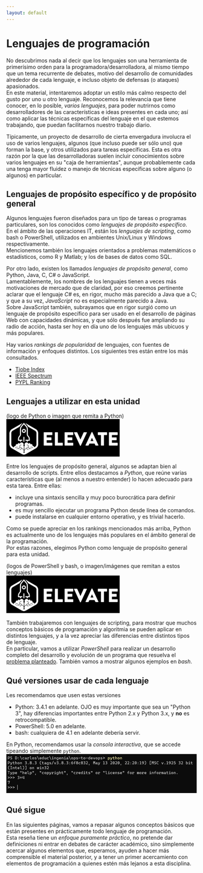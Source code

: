 ```yaml
---
layout: default
---
```


# Lenguajes de programación
No descubrimos nada al decir que los lenguajes son una herramienta de primerísimo orden para la programadora/desarrolladora, al mismo tiempo que un tema recurrente de debates, motivo del desarrollo de comunidades alrededor de cada lenguaje, e incluso objeto de defensas (o ataques) apasionados.  
En este material, intentaremos adoptar un estilo más calmo respecto del gusto por uno u otro lenguaje. 
Reconocemos la relevancia que tiene conocer, en lo posible, _varios lenguajes_, para poder nutrirnos como desarrolladores de las características e ideas presentes en cada uno; así como aplicar las técnicas específicas del lenguaje en el que estemos trabajando, que puedan facilitarnos nuestro trabajo diario.

Típicamente, un proyecto de desarrollo de cierta envergadura involucra el uso de varios lenguajes, algunos (que incluso puede ser sólo uno) que forman la base, y otros utilizados para tareas específicas. 
Esta es otra razón por la que las desarrolladoras suelen incluir conocimientos sobre varios lenguajes en su "caja de herramientas", aunque probablemente cada una tenga mayor fluidez o manejo de técnicas específicas sobre alguno (o algunos) en particular.


## Lenguajes de propósito específico y de propósito general
Algunos lenguajes fueron diseñados para un tipo de tareas o programas particulares, son los conocidos como _lenguajes de propósito específico_.  
En el ámbito de las operaciones IT, están los _lenguajes de scripting_, como bash o PowerShell, utilizados en ambientes Unix/Linux y Windows respectivamente.  
Mencionemos también los lenguajes orientados a problemas matemáticos o estadísticos, como R y Matlab; y los de bases de datos como SQL.

Por otro lado, existen los llamados _lenguajes de propósito general_, como Python, Java, C, C# o JavaScript.  
Lamentablemente, los nombres de los lenguajes tienen a veces más motivaciones de mercado que de claridad, por eso creemos pertinente aclarar que el lenguaje _C#_ es, en rigor, mucho más parecido a Java que a C; y que a su vez, _JavaScript_ no es especialmente parecido a Java.  
Sobre JavaScript también, subrayamos que en rigor surgió como un lenguaje de propósito específico para ser usado en el desarrollo de páginas Web con capacidades dinámicas, y que sólo después fue ampliando su radio de acción, hasta ser hoy en día uno de los lenguajes más ubicuos y más populares.

Hay varios _rankings de popularidad_ de lenguajes, con fuentes de información y enfoques distintos. Los siguientes tres están entre los más consultados.
- [Tiobe Index](https://www.tiobe.com/tiobe-index/)
- [IEEE Spectrum](https://spectrum.ieee.org/computing/software/the-top-programming-languages-2019)
- [PYPL Ranking](http://pypl.github.io/PYPL.html)


## Lenguajes a utilizar en esta unidad
(logo de Python o imagen que remita a Python)  
![logo de Python o imagen que remita a Python](../../images/logoelevate.jpg) 

Entre los lenguajes de propósito general, algunos se adaptan bien al desarrollo de scripts. Entre ellos destacamos a _Python_, que reúne varias características que (al menos a nuestro entender) lo hacen adecuado para esta tarea. Entre ellas:
- incluye una sintaxis sencilla y muy poco burocrática para definir programas.
- es muy sencillo ejecutar un programa Python desde línea de comandos.
- puede instalarse en cualquier entorno operativo, y es trivial hacerlo.

Como se puede apreciar en los rankings mencionados más arriba, Python es actualmente uno de los lenguajes más populares en el ámbito general de la programación.  
Por estas razones, elegimos Python como lenguaje de propósito general para esta unidad. 

(logos de PowerShell y bash, o imagen/imágenes que remitan a estos lenguajes)  
![logos de PowerShell y bash, o imagen/imágenes que remitan a estos lenguajes](../../images/logoelevate.jpg) 

También trabajaremos con lenguajes de scripting, para mostrar que muchos conceptos básicos de programación y algoritmia se pueden aplicar en distintos lenguajes, y a la vez apreciar las diferencias entre distintos tipos de lenguaje.  
En particular, vamos a utilizar _PowerShell_ para realizar un desarrollo completo del desarrollo y evolución de un programa que resuelva el [problema planteado](../desafio-enunciado.md). 
También vamos a mostrar algunos ejemplos en _bash_.


## Qué versiones usar de cada lenguaje
Les recomendamos que usen estas versiones
- Python: 3.4.1 en adelante. OJO es muy importante que sea un "Python 3", hay diferencias importantes entre Python 2.x y Python 3.x, y **no** es retrocompatible.
- PowerShell: 5.0 en adelante.
- bash: cualquiera de 4.1 en adelante debería servir.

En Python, recomendamos usar la _consola interactiva_, que se accede tipeando simplemente `python`.  
![consola interactiva de Python](./images/python-repl.jpg) 


## Qué sigue
En las siguientes páginas, vamos a repasar algunos conceptos básicos que están presentes en prácticamente todo lenguaje de programación.  
Esta reseña tiene un _enfoque puramente práctico_, no pretende dar definiciones ni entrar en debates de carácter académico, sino simplemente acercar algunos elementos que, esperamos, ayuden a hacer más comprensible el material posterior, y a tener un primer acercamiento con elementos de programación a quienes estén más lejanos a esta disciplina.
